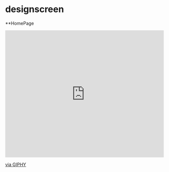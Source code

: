 # designscreen

**HomePage

<div style="width:100%;height:0;padding-bottom:80%;position:relative;"><iframe src="https://giphy.com/embed/3JQr5IbUltsZidzcb7" width="100%" height="100%" style="position:absolute" frameBorder="0" class="giphy-embed" allowFullScreen></iframe></div><p><a href="https://giphy.com/gifs/3JQr5IbUltsZidzcb7">via GIPHY</a></p>
